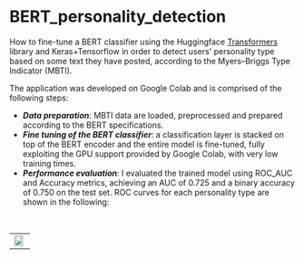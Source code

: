 # BERT_personality_detection
How to fine-tune a BERT classifier using the Huggingface <a href="https://huggingface.co/transformers/quicktour.html">Transformers</a> library and Keras+Tensorflow in order to detect users' personality type based on some text they have posted, according to the Myers–Briggs Type Indicator (MBTI).

The application was developed on Google Colab and is comprised of the following steps:
- ***Data preparation***: MBTI data are loaded, preprocessed and prepared according to the BERT specifications.
- ***Fine tuning of the BERT classifier***: a classification layer is stacked on top of the BERT encoder and the entire model is fine-tuned, fully exploiting the GPU support provided by Google Colab, with very low training times.
- ***Performance evaluation***: I evaluated the trained model using ROC_AUC and Accuracy metrics, achieving an AUC of 0.725 and a binary accuracy of 0.750 on the test set. ROC curves for each personality type are shown in the following:
 
&nbsp;&nbsp;&nbsp;
<table width="100%" height="100%" align="center" valign="center">
   <tr><td>
     <img src="https://github.com/rcantini/BERT_personality_detection/blob/main/results/roc_auc.png" style="margin-left: auto; margin-right: auto; width: 90%; height: 90%"/>
   </td></tr>
  </table>
  
&nbsp;

I also used the model for finding out my own MBTI personality.

<img src="https://github.com/rcantini/BERT_personality_detection/blob/main/results/personality.png" style="margin-left: auto; margin-right: auto; width: 90%; height: 90%"/>

&nbsp;

For further information, I have made the Colab notebook available in this repository. The related post is available on my blog at this link: https://riccardo-cantini.netlify.app/post/personality_detection/

Moreover, if you want to know more about BERT and how to exploit it for different text classification tasks, check out my blog post: https://riccardo-cantini.netlify.app/post/bert_text_classification/

